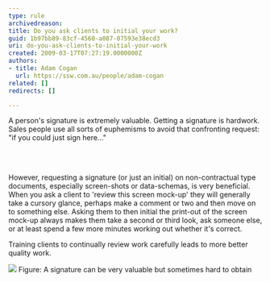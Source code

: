 ```yaml
---
type: rule
archivedreason: 
title: Do you ask clients to initial your work?
guid: 1b97bb89-83cf-4560-a087-07593e38ecd3
uri: do-you-ask-clients-to-initial-your-work
created: 2009-03-17T07:27:19.0000000Z
authors:
- title: Adam Cogan
  url: https://ssw.com.au/people/adam-cogan
related: []
redirects: []

---
```




  <p>A person's signature is extremely valuable. Getting a signature is hardwork. Sales people use all sorts of euphemisms to avoid that confronting request&#58; &quot;if you could just sign here...&quot;</p>

<br><excerpt class='endintro'></excerpt><br>

  <p>However, requesting a signature (or just an initial) on non-contractual type documents, especially screen-shots or data-schemas, is very beneficial. When you ask a client to 'review this screen mock-up' they will generally take a cursory glance, perhaps make a comment or two and then move on to something else. Asking them to then initial the print-out of the screen mock-up always makes them take a second or third look, ask someone else, or at least spend a few more minutes working out whether it's correct.</p>
<p>Training clients to continually review work carefully leads to more better quality work.</p>
<img border="0" src="/Management/RulesToSuccessfulProjects/PublishingImages/SuccessfulProjects_Signature.jpg" style="border&#58;0px solid;" class="ms-rteCustom-ImageArea" /> <span class="ms-rteCustom-FigureNormal">Figure&#58; A signature can be very valuable but sometimes hard to obtain</span>



